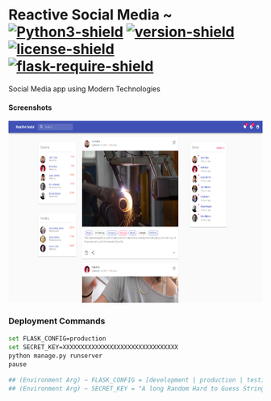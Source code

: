 # Reactive Social Media ~ [![Python3-shield]](https://www.python.org/) [![version-shield]]() [![license-shield]]() [![flask-require-shield]]()
 Social Media app using Modern Technologies

#### Screenshots
<img width="640 " height="360"
    src="https://github.com/InSertCod3/Reactive-Social-Media/blob/master/screenshots/0.png?raw=true">
    
### Deployment Commands
``` bash
set FLASK_CONFIG=production
set SECRET_KEY=XXXXXXXXXXXXXXXXXXXXXXXXXXXXXXXX
python manage.py runserver
pause
```

```bash
## (Environment Arg) ~ FLASK_CONFIG = [development | production | testing]  (View - ./core/config.py)
## (Environment Arg) ~ SECRET_KEY = "A long Random Hard to Guess String (Symbols/Alpha/Numbers) (View - ./core/config.py)
```

[version-shield]: https://img.shields.io/badge/version---dev-yellowgreen.svg "dev"
[Python3-shield]: https://img.shields.io/badge/Python3%2B-3.6-blue.svg "Python3+"
[license-shield]: https://img.shields.io/badge/license-MIT-lightgrey.svg "License"
[flask-require-shield]: https://img.shields.io/badge/requires-Flask%201.0%2B-yellow.svg "Flask"
